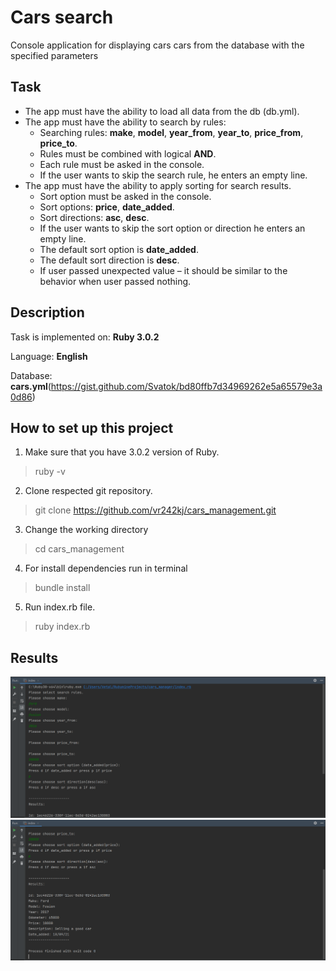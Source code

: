 # Cars search
Сonsole application for displaying cars cars from the database with the specified parameters
## Task
* The app must have the ability to load all data from the db (db.yml).
* The app must have the ability to search by rules:
    - Searching rules: **make**, **model**, **year_from**, **year_to**, **price_from**,
      **price_to**.
    - Rules must be combined with logical **AND**.
    - Each rule must be asked in the console.
    - If the user wants to skip the search rule, he enters an empty line.
* The app must have the ability to apply sorting for search results.
    - Sort option must be asked in the console.
    - Sort options: **price**, **date_added**.
    - Sort directions: **asc**, **desc**.
    - If the user wants to skip the sort option or direction he enters an empty
      line.
    - The default sort option is **date_added**.
    - The default sort direction is **desc**.
    - If user passed unexpected value – it should be similar to the behavior
      when user passed nothing.

## Description

Task is implemented on:  **Ruby 3.0.2**

Language: **English**

Database: **cars.yml**(https://gist.github.com/Svatok/bd80ffb7d34969262e5a65579e3a0d86)

## How to set up this project
1. Make sure that you have 3.0.2 version of Ruby.
> ruby -v
2. Clone respected git repository.
> git clone https://github.com/vr242kj/cars_management.git
3. Change the working directory
> cd cars_management
4. For install dependencies run in terminal
> bundle install
5. Run index.rb file.
> ruby index.rb

## Results
![photo](img1.png)
![photo](img2.png)


